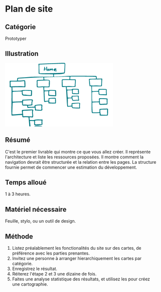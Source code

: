 Plan de site
===

Catégorie
---
Prototyper

Illustration
---
![Cartographie d'un site](../assets/img/sitemap.png)

Résumé
---
C'est le premier livrable qui montre ce que vous allez créer. Il représente l'architecture et liste les ressources proposées. Il montre comment la navigation devrait être structurée et la relation entre les pages. La structure fournie permet de commencer une estimation du développement. 

Temps alloué
---
1 à 3 heures.

Matériel nécessaire
---
Feuille, stylo, ou un outil de design.

Méthode
---
1. Listez préalablement les fonctionalités du site sur des cartes, de préférence avec les parties prenantes.
2. Invitez une personne à arranger hierarchiquement les cartes par catégorie.
3. Enregistrez le résultat.
4. Réiterez l'étape 2 et 3 une dizaine de fois.
5. Faites une analyse statistique des résultats, et utilisez les pour créez une cartographie.